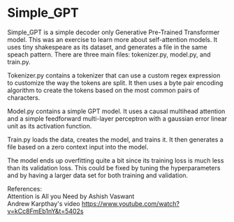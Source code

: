 # Simple_GPT

Simple_GPT is a simple decoder only Generative Pre-Trained Transformer model. This was an exercise to learn more about self-attention models. It uses tiny shakespeare as its dataset, and generates a file in the same speach pattern. There are three main files: tokenizer.py, model.py, and train.py.

Tokenizer.py contains a tokenizer that can use a custom regex expression to customize the way the tokens are split. It then uses a byte pair encoding algorithm to create the tokens based on the most common pairs of characters.

Model.py contains a simple GPT model. It uses a causal multihead attention and a simple feedforward multi-layer perceptron with a gaussian error linear unit as its activation function.

Train.py loads the data, creates the model, and trains it. It then generates a file based on a zero context input into the model.

The model ends up overfitting quite a bit since its training loss is much less than its validation loss. This could be fixed by tuning the hyperparameters and by having a larger data set for both training and validation.


References:  
Attention is All you Need by Ashish Vaswant  
Andrew Karpthay's video https://www.youtube.com/watch?v=kCc8FmEb1nY&t=5402s
